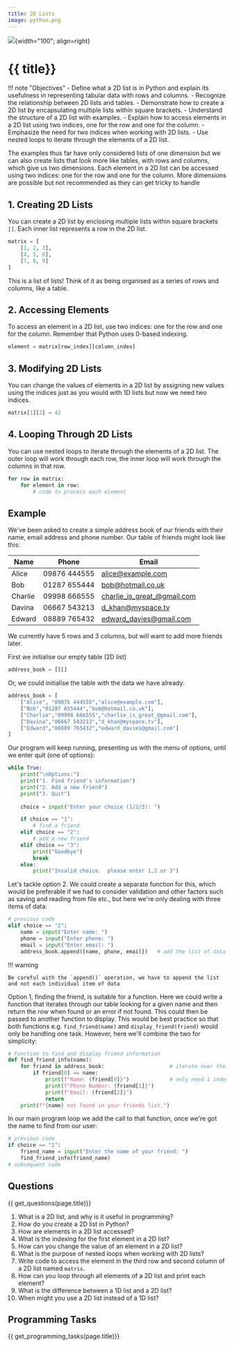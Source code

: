```yaml
---
title: 2D Lists
image: python.png
---
```


![](../../assets/images/topics/{{image}}){width="100"; align=right}

# {{ title}}

!!! note "Objectives"
    - Define what a 2D list is in Python and explain its usefulness in representing tabular data with rows and columns.
    - Recognize the relationship between 2D lists and tables.
    - Demonstrate how to create a 2D list by encapsulating multiple lists within square brackets.
    - Understand the structure of a 2D list with examples.
    - Explain how to access elements in a 2D list using two indices, one for the row and one for the column.
    - Emphasize the need for two indices when working with 2D lists.
    - Use nested loops to iterate through the elements of a 2D list.

The examples thus far have only considered lists of one dimension but we can also create lists that look more like tables, with rows and columns, which give us two dimensions. Each element in a 2D list can be accessed using two indices: one for the row and one for the column.  More dimensions are possible but not recommended as they can get tricky to handle

## 1. Creating 2D Lists

You can create a 2D list by enclosing multiple lists within square brackets `[]`. Each inner list represents a row in the 2D list.

```python
matrix = [
    [1, 2, 3],
    [4, 5, 6],
    [7, 8, 9]
]
```

This is a list of lists! Think of it as being organised as a series of rows and columns, like a table.

## 2. Accessing Elements

To access an element in a 2D list, use two indices: one for the row and one for the column. Remember that Python uses 0-based indexing.

```python
element = matrix[row_index][column_index]
```

## 3. Modifying 2D Lists

You can change the values of elements in a 2D list by assigning new values using the indices just as you would with 1D lists but now we need two indices.

```python
matrix[1][2] = 42
```

## 4. Looping Through 2D Lists
You can use nested loops to iterate through the elements of a 2D list.  The outer loop will work through each row, the inner loop will work through the columns in that row.

```python
for row in matrix:
    for element in row:
        # code to process each element
```

## Example

We've been asked to create a simple address book of our friends with their name, email address and phone number.  Our table of friends might look like this:

| Name    | Phone        | Email                       |
| ------- | ------------ | --------------------------- |
| Alice   | 09876 444555 | alice@example.com           |
| Bob     | 01287 655444 | bob@hotmail.co.uk           |
| Charlie | 09998 666555 | charlie_is_great_@gmail.com |
| Davina  | 06667 543213 | d_khan@myspace.tv           |
| Edward  | 08889 765432 | edward_davies@gmail.com     |

We currently have 5 rows and 3 columns, but will want to add more friends later.

First we initialise our empty table (2D list)

```py
address_book = [][]
```

Or, we could initialise the table with the data we have already:

```py
address_book = [
    ["Alice", "09876 444555","alice@example.com"],
    ["Bob","01287 655444","bob@hotmail.co.uk"],
    ["Charlie","09998 666555","charlie_is_great_@gmail.com"],
    ["Davina","06667 543213","d_khan@myspace.tv"],
    ["Edward","08889 765432","edward_davies@gmail.com"]
]
```

Our program will keep running, presenting us with the menu of options, until we enter quit (one of options):

```py
while True:
    print("\nOptions:")
    print("1. Find friend's information")
    print("2. Add a new friend")
    print("3. Quit")
    
    choice = input("Enter your choice (1/2/3): ")

    if choice == "1":
        # find a friend
    elif choice == "2":
        # add a new friend
    elif choice == "3":
        print("Goodbye")
        break
    else:
        print("Invalid choice.  please enter 1,2 or 3")
```

Let's tackle option 2.  We could create a separate function for this, which would be preferable if we had to consider validation and other factors such as saving and reading from  file etc., but here we're only dealing with three items of data:

```py
# previous code
elif choice == "2":
    name = input("Enter name: ")
    phone = input("Enter phone: ")
    email = input("Enter email: ")
    address_book.append([name, phone, email])   # add the list of data as a new row
```

!!! warning

    Be careful with the `append()` operation, we have to append the list and not each individual item of data


Option 1, finding the friend, is suitable for a function.  Here we could write a function that iterates through our table looking for a given name and then return the row when found or an error if not found.  This could then be passed to another function to display.  This would be best practice so that both functions e.g. `find_friend(name)` and `display_friend(friend)` would only be handling one task.  However, here we'll combine the two for simplicity:

```py
# Function to find and display friend information
def find_friend_info(name):
    for friend in address_book:                     # iterate over the list
        if friend[0] == name:
            print(f"Name: {friend[0]}")             # only need 1 index as it's the column we need
            print(f"Phone Number: {friend[1]}")
            print(f"Email: {friend[2]}")
            return
    print(f"{name} not found in your friends list.")
```

In our main program loop we add the call to that function, once we're got the name to find from our user:

```py
# previous code
if choice == "1":
    friend_name = input("Enter the name of your friend: ")
    find_friend_info(friend_name)
# subsequent code
```

## Questions

{{ get_questions(page.title)}}

1. What is a 2D list, and why is it useful in programming?
2. How do you create a 2D list in Python?
3. How are elements in a 2D list accessed?
4. What is the indexing for the first element in a 2D list?
5. How can you change the value of an element in a 2D list?
6. What is the purpose of nested loops when working with 2D lists?
7. Write code to access the element in the third row and second column of a 2D list named `matrix`.
8. How can you loop through all elements of a 2D list and print each element?
9. What is the difference between a 1D list and a 2D list?
10. When might you use a 2D list instead of a 1D list?


## Programming Tasks

{{ get_programming_tasks(page.title)}}
